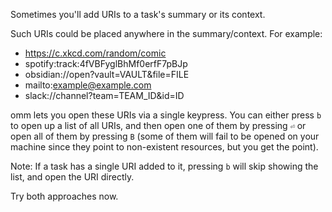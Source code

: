Sometimes you'll add URIs to a task's summary or its context.
		
Such URIs could be placed anywhere in the summary/context. For example:

- https://c.xkcd.com/random/comic
- spotify:track:4fVBFyglBhMf0erfF7pBJp
- obsidian://open?vault=VAULT&file=FILE
- mailto:example@example.com
- slack://channel?team=TEAM_ID&id=ID

omm lets you open these URIs via a single keypress. You can either press `b` to
open up a list of all URIs, and then open one of them by pressing `⏎` or open
all of them by pressing `B` (some of them will fail to be opened on your machine
since they point to non-existent resources, but you get the point).

Note: If a task has a single URI added to it, pressing `b` will skip showing the
list, and open the URI directly.

Try both approaches now.
